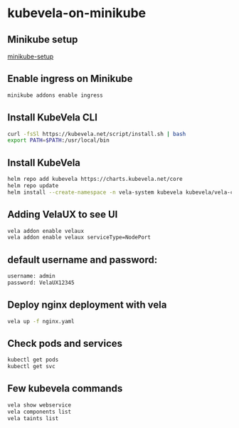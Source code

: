 # kubevela-on-minikube

## Minikube setup

[minikube-setup](https://github.com/Naresh240/kubernetes/tree/main/minikube-setup)

## Enable ingress on  Minikube

```bash
minikube addons enable ingress
```

## Install KubeVela CLI

```bash
curl -fsSl https://kubevela.net/script/install.sh | bash
export PATH=$PATH:/usr/local/bin
```

## Install KubeVela

```bash
helm repo add kubevela https://charts.kubevela.net/core
helm repo update
helm install --create-namespace -n vela-system kubevela kubevela/vela-core --wait
```

## Adding VelaUX to see UI

```bash
vela addon enable velaux
vela addon enable velaux serviceType=NodePort
```

## default username and password:
```bash
username: admin
password: VelaUX12345
```

## Deploy nginx deployment with vela

```bash
vela up -f nginx.yaml
```

## Check pods and services

```bash
kubectl get pods
kubectl get svc
```

## Few kubevela commands

```bash
vela show webservice
vela components list
vela taints list
```
